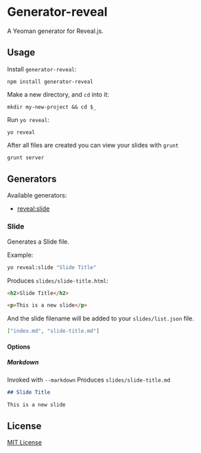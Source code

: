 # Generator-reveal

A Yeoman generator for Reveal.js.

## Usage

Install `generator-reveal`:
```
npm install generator-reveal
```

Make a new directory, and `cd` into it:
```
mkdir my-new-project && cd $_
```

Run `yo reveal`:
```
yo reveal
```

After all files are created you can view your slides with `grunt`

```bash
grunt server
```

## Generators

Available generators:

* [reveal:slide](#slide)

### Slide
Generates a Slide file. 

Example:
```bash
yo reveal:slide "Slide Title"
```

Produces `slides/slide-title.html`:

```html
<h2>Slide Title</h2>

<p>This is a new slide</p>

```

And the slide filename will be added to your `slides/list.json` file.

```json
["index.md", "slide-title.md"]
```

#### Options

##### Markdown

Invoked with `--markdown`
Produces `slides/slide-title.md`

```markdown
## Slide Title

This is a new slide
```

## License
[MIT License](http://en.wikipedia.org/wiki/MIT_License)
